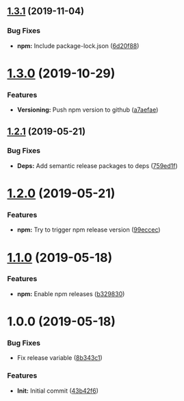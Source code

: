 ## [1.3.1](https://github.com/cblanc/semantic-release/compare/1.3.0...1.3.1) (2019-11-04)


### Bug Fixes

* **npm:** Include package-lock.json ([6d20f88](https://github.com/cblanc/semantic-release/commit/6d20f882603285aa6410ac74f852044bbcd6bf63))

# [1.3.0](https://github.com/cblanc/semantic-release/compare/1.2.1...1.3.0) (2019-10-29)


### Features

* **Versioning:** Push npm version to github ([a7aefae](https://github.com/cblanc/semantic-release/commit/a7aefaebb7ab527bed21c15bf5f1960dea26742f))

## [1.2.1](https://github.com/cblanc/semantic-release/compare/1.2.0...1.2.1) (2019-05-21)


### Bug Fixes

* **Deps:** Add semantic release packages to deps ([759ed1f](https://github.com/cblanc/semantic-release/commit/759ed1f))

# [1.2.0](https://github.com/cblanc/semantic-release/compare/1.1.0...1.2.0) (2019-05-21)


### Features

* **npm:** Try to trigger npm release version ([99eccec](https://github.com/cblanc/semantic-release/commit/99eccec))

# [1.1.0](https://github.com/cblanc/semantic-release/compare/1.0.0...1.1.0) (2019-05-18)


### Features

* **npm:** Enable npm releases ([b329830](https://github.com/cblanc/semantic-release/commit/b329830))

# 1.0.0 (2019-05-18)


### Bug Fixes

* Fix release variable ([8b343c1](https://github.com/cblanc/semantic-release/commit/8b343c1))


### Features

* **Init:** Initial commit ([43b42f6](https://github.com/cblanc/semantic-release/commit/43b42f6))
